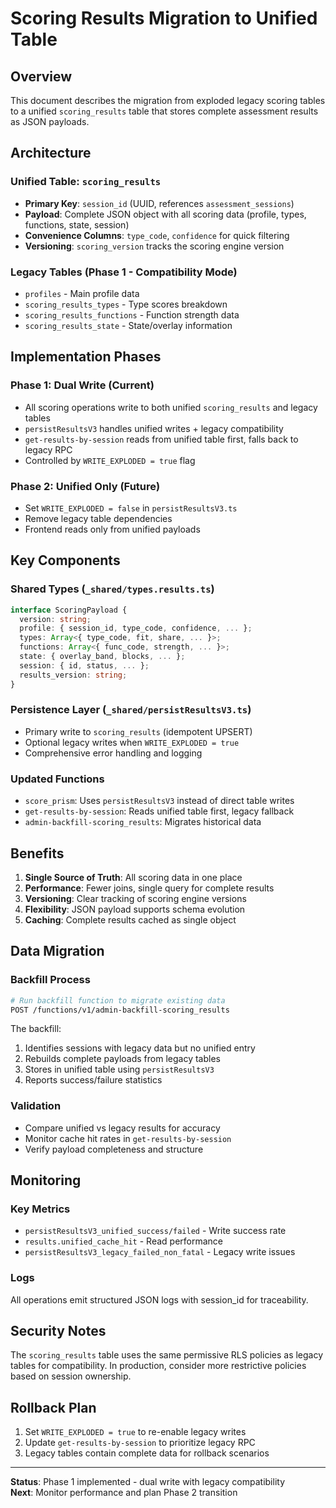 # Scoring Results Migration to Unified Table

## Overview

This document describes the migration from exploded legacy scoring tables to a unified `scoring_results` table that stores complete assessment results as JSON payloads.

## Architecture

### Unified Table: `scoring_results`
- **Primary Key**: `session_id` (UUID, references `assessment_sessions`)
- **Payload**: Complete JSON object with all scoring data (profile, types, functions, state, session)
- **Convenience Columns**: `type_code`, `confidence` for quick filtering
- **Versioning**: `scoring_version` tracks the scoring engine version

### Legacy Tables (Phase 1 - Compatibility Mode)
- `profiles` - Main profile data
- `scoring_results_types` - Type scores breakdown
- `scoring_results_functions` - Function strength data  
- `scoring_results_state` - State/overlay information

## Implementation Phases

### Phase 1: Dual Write (Current)
- All scoring operations write to both unified `scoring_results` and legacy tables
- `persistResultsV3` handles unified writes + legacy compatibility
- `get-results-by-session` reads from unified table first, falls back to legacy RPC
- Controlled by `WRITE_EXPLODED = true` flag

### Phase 2: Unified Only (Future)
- Set `WRITE_EXPLODED = false` in `persistResultsV3.ts`
- Remove legacy table dependencies
- Frontend reads only from unified payloads

## Key Components

### Shared Types (`_shared/types.results.ts`)
```typescript
interface ScoringPayload {
  version: string;
  profile: { session_id, type_code, confidence, ... };
  types: Array<{ type_code, fit, share, ... }>;
  functions: Array<{ func_code, strength, ... }>;
  state: { overlay_band, blocks, ... };
  session: { id, status, ... };
  results_version: string;
}
```

### Persistence Layer (`_shared/persistResultsV3.ts`)
- Primary write to `scoring_results` (idempotent UPSERT)
- Optional legacy writes when `WRITE_EXPLODED = true`
- Comprehensive error handling and logging

### Updated Functions
- `score_prism`: Uses `persistResultsV3` instead of direct table writes
- `get-results-by-session`: Reads unified table first, legacy fallback
- `admin-backfill-scoring_results`: Migrates historical data

## Benefits

1. **Single Source of Truth**: All scoring data in one place
2. **Performance**: Fewer joins, single query for complete results
3. **Versioning**: Clear tracking of scoring engine versions
4. **Flexibility**: JSON payload supports schema evolution
5. **Caching**: Complete results cached as single object

## Data Migration

### Backfill Process
```bash
# Run backfill function to migrate existing data
POST /functions/v1/admin-backfill-scoring_results
```

The backfill:
1. Identifies sessions with legacy data but no unified entry
2. Rebuilds complete payloads from legacy tables
3. Stores in unified table using `persistResultsV3`
4. Reports success/failure statistics

### Validation
- Compare unified vs legacy results for accuracy  
- Monitor cache hit rates in `get-results-by-session`
- Verify payload completeness and structure

## Monitoring

### Key Metrics
- `persistResultsV3_unified_success/failed` - Write success rate
- `results.unified_cache_hit` - Read performance
- `persistResultsV3_legacy_failed_non_fatal` - Legacy write issues

### Logs
All operations emit structured JSON logs with session_id for traceability.

## Security Notes

The `scoring_results` table uses the same permissive RLS policies as legacy tables for compatibility. In production, consider more restrictive policies based on session ownership.

## Rollback Plan

1. Set `WRITE_EXPLODED = true` to re-enable legacy writes
2. Update `get-results-by-session` to prioritize legacy RPC
3. Legacy tables contain complete data for rollback scenarios

---

**Status**: Phase 1 implemented - dual write with legacy compatibility  
**Next**: Monitor performance and plan Phase 2 transition